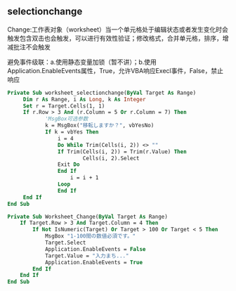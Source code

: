 ## selectionchange

Change:工作表对象（worksheet）当一个单元格处于编辑状态或者发生变化时会触发包含双击也会触发，可以进行有效性验证；修改格式，合并单元格，排序，增减批注不会触发

避免事件级联：a.使用静态变量加锁（暂不讲）；b.使用Application.EnableEvents属性，True，允许VBA响应Execl事件，False，禁止响应

```vb
Private Sub worksheet_selectionchange(ByVal Target As Range)
     Dim r As Range, i As Long, k As Integer
     Set r = Target.Cells(1, 1)
     If r.Row > 3 And (r.Column = 5 Or r.Column = 7) Then
            'MsgBox可选参数
            k = MsgBox("移転しますか？", vbYesNo)
            If k = vbYes Then
                i = 4
                Do While Trim(Cells(i, 2)) <> ""
                If Trim(Cells(i, 2)) = Trim(r.Value) Then
                        Cells(i, 2).Select
                Exit Do
                End If
                    i = i + 1
                Loop
                End If
     End If
End Sub
```

```vb
Private Sub Worksheet_Change(ByVal Target As Range)
    If Target.Row > 3 And Target.Column = 4 Then
        If Not IsNumeric(Target) Or Target > 100 Or Target < 5 Then
            MsgBox "1-100間の数値必須です。"
            Target.Select
            Application.EnableEvents = False
            Target.Value = "入力まち..."
            Application.EnableEvents = True
        End If
    End If
End Sub
```

